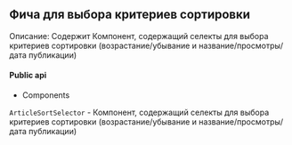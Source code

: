 ## Фича для выбора критериев сортировки

Описание:
Содержит Компонент, содержащий селекты для выбора критериев сортировки (возрастание/убывание и название/просмотры/дата публикации)

#### Public api

- Components

`ArticleSortSelector` -  Компонент, содержащий селекты для выбора критериев сортировки (возрастание/убывание и название/просмотры/дата публикации)